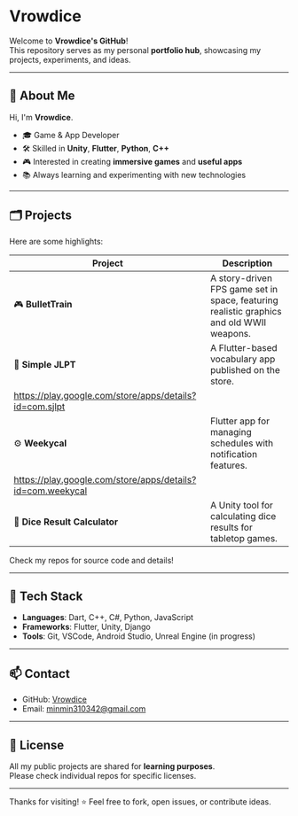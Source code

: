 # Vrowdice

Welcome to **Vrowdice's GitHub**!  
This repository serves as my personal **portfolio hub**, showcasing my projects, experiments, and ideas.

---

## 👋 About Me

Hi, I'm **Vrowdice**.  
- 🎓 Game & App Developer  
- 🛠️ Skilled in **Unity**, **Flutter**, **Python**, **C++**  
- 🎮 Interested in creating **immersive games** and **useful apps**  
- 📚 Always learning and experimenting with new technologies

---

## 🗂️ Projects

Here are some highlights:

| Project | Description |
| ------- | ----------- |
| 🎮 **BulletTrain** | A story-driven FPS game set in space, featuring realistic graphics and old WWII weapons. |
| 📱 **Simple JLPT** | A Flutter-based vocabulary app published on the store.
https://play.google.com/store/apps/details?id=com.sjlpt |
| ⚙️ **Weekycal** | Flutter app for managing schedules with notification features.
https://play.google.com/store/apps/details?id=com.weekycal |
| 🎲 **Dice Result Calculator** | A Unity tool for calculating dice results for tabletop games. |

Check my repos for source code and details!

---

## 🚀 Tech Stack

- **Languages**: Dart, C++, C#, Python, JavaScript
- **Frameworks**: Flutter, Unity, Django
- **Tools**: Git, VSCode, Android Studio, Unreal Engine (in progress)

---

## 📫 Contact

- GitHub: [Vrowdice](https://github.com/vrowdice)
- Email: minmin310342@gmail.com

---

## 📝 License

All my public projects are shared for **learning purposes**.  
Please check individual repos for specific licenses.

---

Thanks for visiting! ⭐ Feel free to fork, open issues, or contribute ideas.
